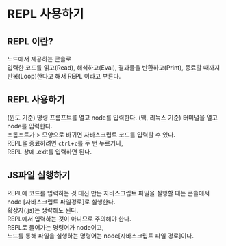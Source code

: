 REPL 사용하기
============
## REPL 이란?
노드에서 제공하는 콘솔로  
입력한 코드를 읽고(Read), 해석하고(Eval), 결과물을 반환하고(Print), 종료할 때까지 반복(Loop)한다고 해서 REPL 이라고 부른다.  
  
## REPL 사용하기  
(윈도 기준) 명령 프롬프트를 열고 node를 입력한다. 
(맥, 리눅스 기준) 터미널을 열고 node를 입력한다.  
프롬프트가 > 모양으로 바뀌면 자바스크립트 코드를 입력할 수 있다.  
REPL을 종료하려면 `ctrl`+`c`를 두 번 누르거나,  
REPL 창에 .exit를 입력하면 된다.  
  
## JS파일 실행하기  
REPL에 코드를 입력하는 것 대신 만든 자바스크립트 파일을 실행할 때는 콘솔에서 node [자바스크립트 파일경로]로 실행한다.  
확장자(.js)는 생략해도 된다.  
REPL에서 입력하는 것이 아니므로 주의해야 한다.  
REPL로 들어가는 명령어가 node이고,  
노드를 통해 파일을 실행하는 명령어는 node[자바스크립트 파일 경로]이다.